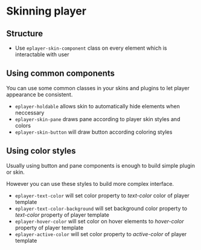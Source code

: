 # Skinning player

## Structure

* Use `eplayer-skin-component` class on every element which is interactable with user

## Using common components

You can use some common classes in your skins and plugins to let player appearance be consistent.

* `eplayer-holdable` allows skin to automatically hide elements when neccessary
* `eplayer-skin-pane` draws pane according to player skin styles and colors
* `eplayer-skin-button` will draw button according coloring styles

## Using color styles

Usually using button and pane components is enough to build simple plugin or skin.

However you can use these styles to build more complex interface.

* `eplayer-text-color` will set color property to *text-color* color of player template
* `eplayer-text-color-background` will set background color property to *text-color* property of player template
* `eplayer-hover-color` will set color on hover elements to *hover-color* property of player template
* `eplayer-active-color` will set color property to *active-color* of player template 



